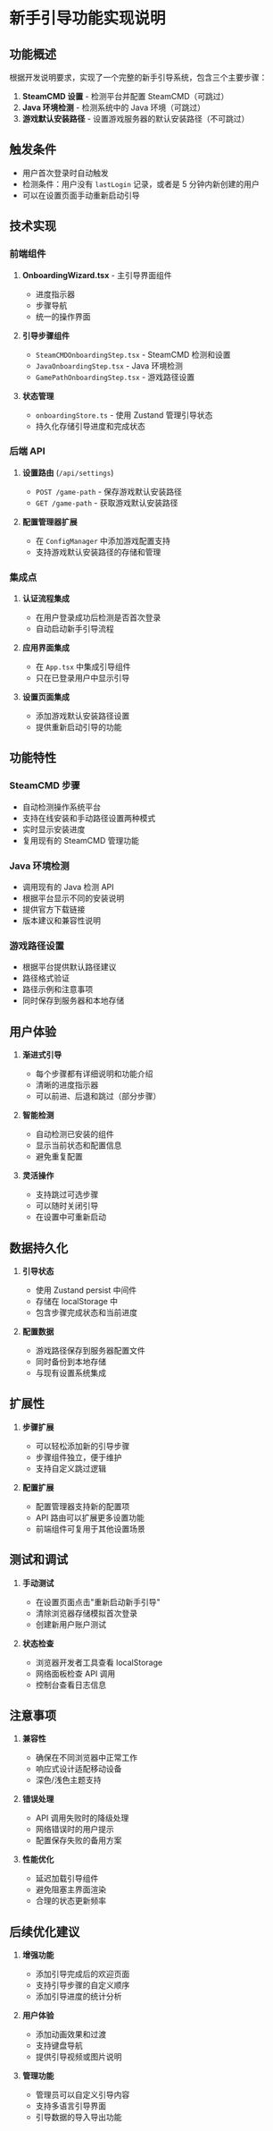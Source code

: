 # 新手引导功能实现说明

## 功能概述

根据开发说明要求，实现了一个完整的新手引导系统，包含三个主要步骤：

1. **SteamCMD 设置** - 检测平台并配置 SteamCMD（可跳过）
2. **Java 环境检测** - 检测系统中的 Java 环境（可跳过）  
3. **游戏默认安装路径** - 设置游戏服务器的默认安装路径（不可跳过）

## 触发条件

- 用户首次登录时自动触发
- 检测条件：用户没有 `lastLogin` 记录，或者是 5 分钟内新创建的用户
- 可以在设置页面手动重新启动引导

## 技术实现

### 前端组件

1. **OnboardingWizard.tsx** - 主引导界面组件
   - 进度指示器
   - 步骤导航
   - 统一的操作界面

2. **引导步骤组件**
   - `SteamCMDOnboardingStep.tsx` - SteamCMD 检测和设置
   - `JavaOnboardingStep.tsx` - Java 环境检测
   - `GamePathOnboardingStep.tsx` - 游戏路径设置

3. **状态管理**
   - `onboardingStore.ts` - 使用 Zustand 管理引导状态
   - 持久化存储引导进度和完成状态

### 后端 API

1. **设置路由** (`/api/settings`)
   - `POST /game-path` - 保存游戏默认安装路径
   - `GET /game-path` - 获取游戏默认安装路径

2. **配置管理器扩展**
   - 在 `ConfigManager` 中添加游戏配置支持
   - 支持游戏默认安装路径的存储和管理

### 集成点

1. **认证流程集成**
   - 在用户登录成功后检测是否首次登录
   - 自动启动新手引导流程

2. **应用界面集成**
   - 在 `App.tsx` 中集成引导组件
   - 只在已登录用户中显示引导

3. **设置页面集成**
   - 添加游戏默认安装路径设置
   - 提供重新启动引导的功能

## 功能特性

### SteamCMD 步骤
- 自动检测操作系统平台
- 支持在线安装和手动路径设置两种模式
- 实时显示安装进度
- 复用现有的 SteamCMD 管理功能

### Java 环境检测
- 调用现有的 Java 检测 API
- 根据平台显示不同的安装说明
- 提供官方下载链接
- 版本建议和兼容性说明

### 游戏路径设置
- 根据平台提供默认路径建议
- 路径格式验证
- 路径示例和注意事项
- 同时保存到服务器和本地存储

## 用户体验

1. **渐进式引导**
   - 每个步骤都有详细说明和功能介绍
   - 清晰的进度指示器
   - 可以前进、后退和跳过（部分步骤）

2. **智能检测**
   - 自动检测已安装的组件
   - 显示当前状态和配置信息
   - 避免重复配置

3. **灵活操作**
   - 支持跳过可选步骤
   - 可以随时关闭引导
   - 在设置中可重新启动

## 数据持久化

1. **引导状态**
   - 使用 Zustand persist 中间件
   - 存储在 localStorage 中
   - 包含步骤完成状态和当前进度

2. **配置数据**
   - 游戏路径保存到服务器配置文件
   - 同时备份到本地存储
   - 与现有设置系统集成

## 扩展性

1. **步骤扩展**
   - 可以轻松添加新的引导步骤
   - 步骤组件独立，便于维护
   - 支持自定义跳过逻辑

2. **配置扩展**
   - 配置管理器支持新的配置项
   - API 路由可以扩展更多设置功能
   - 前端组件可复用于其他设置场景

## 测试和调试

1. **手动测试**
   - 在设置页面点击"重新启动新手引导"
   - 清除浏览器存储模拟首次登录
   - 创建新用户账户测试

2. **状态检查**
   - 浏览器开发者工具查看 localStorage
   - 网络面板检查 API 调用
   - 控制台查看日志信息

## 注意事项

1. **兼容性**
   - 确保在不同浏览器中正常工作
   - 响应式设计适配移动设备
   - 深色/浅色主题支持

2. **错误处理**
   - API 调用失败时的降级处理
   - 网络错误时的用户提示
   - 配置保存失败的备用方案

3. **性能优化**
   - 延迟加载引导组件
   - 避免阻塞主界面渲染
   - 合理的状态更新频率

## 后续优化建议

1. **增强功能**
   - 添加引导完成后的欢迎页面
   - 支持引导步骤的自定义顺序
   - 添加引导进度的统计分析

2. **用户体验**
   - 添加动画效果和过渡
   - 支持键盘导航
   - 提供引导视频或图片说明

3. **管理功能**
   - 管理员可以自定义引导内容
   - 支持多语言引导界面
   - 引导数据的导入导出功能
